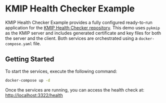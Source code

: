 # KMIP Health Checker Example

KMIP Health Checker Example provides a fully configured ready-to-run application for
the [KMIP Health Checker repository](https://github.com/FriedrichRezner/kmip-health-checker). This demo uses `pykmip`
as the KMIP server and includes generated certificate and key files for both the server and the client. Both services
are orchestrated using a `docker-compose.yaml` file.

## Getting Started

To start the services, execute the following command:

```sh
docker-compose up -d
```

Once the services are running, you can access the health check
at: [http://localhost:3322/health](http://localhost:3322/health)
